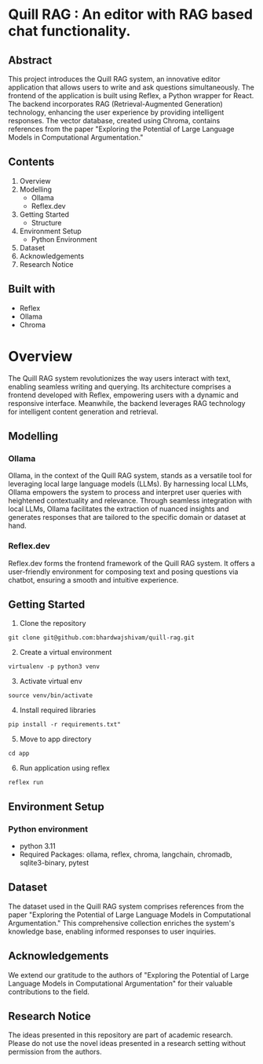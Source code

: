 # Quill RAG : An editor with RAG based chat functionality.

## Abstract
This project introduces the Quill RAG system, an innovative editor application that allows users to write and ask questions simultaneously. The frontend of the application is built using Reflex, a Python wrapper for React. The backend incorporates RAG (Retrieval-Augmented Generation) technology, enhancing the user experience by providing intelligent responses. The vector database, created using Chroma, contains references from the paper "Exploring the Potential of Large Language Models in Computational Argumentation."

## Contents
1. Overview
2. Modelling
    * Ollama
    * Reflex.dev
3. Getting Started
    * Structure
4. Environment Setup
    * Python Environment
5. Dataset
6. Acknowledgements
7. Research Notice

## Built with
* Reflex
* Ollama
* Chroma

# Overview
The Quill RAG system revolutionizes the way users interact with text, enabling seamless writing and querying. Its architecture comprises a frontend developed with Reflex, empowering users with a dynamic and responsive interface. Meanwhile, the backend leverages RAG technology for intelligent content generation and retrieval.

## Modelling


### Ollama
Ollama, in the context of the Quill RAG system, stands as a versatile tool for leveraging local large language models (LLMs). By harnessing local LLMs, Ollama empowers the system to process and interpret user queries with heightened contextuality and relevance. Through seamless integration with local LLMs, Ollama facilitates the extraction of nuanced insights and generates responses that are tailored to the specific domain or dataset at hand. 

### Reflex.dev
Reflex.dev forms the frontend framework of the Quill RAG system. It offers a user-friendly environment for composing text and posing questions via chatbot, ensuring a smooth and intuitive experience.

## Getting Started
1. Clone the repository
```
git clone git@github.com:bhardwajshivam/quill-rag.git
```

2. Create a virtual environment
```
virtualenv -p python3 venv
```

3. Activate virtual env
```
source venv/bin/activate
```

4. Install required libraries
```
pip install -r requirements.txt"
```

5. Move to app directory
```
cd app
```

6. Run application using reflex
```
reflex run
```

## Environment Setup


### Python environment
* python 3.11
* Required Packages: ollama, reflex, chroma, langchain, chromadb, sqlite3-binary, pytest

## Dataset

The dataset used in the Quill RAG system comprises references from the paper "Exploring the Potential of Large Language Models in Computational Argumentation." This comprehensive collection enriches the system's knowledge base, enabling informed responses to user inquiries.

## Acknowledgements

We extend our gratitude to the authors of "Exploring the Potential of Large Language Models in Computational Argumentation" for their valuable contributions to the field.


## Research Notice

The ideas presented in this repository are part of academic research. Please do not use the novel ideas presented in a research setting without permission from the authors.